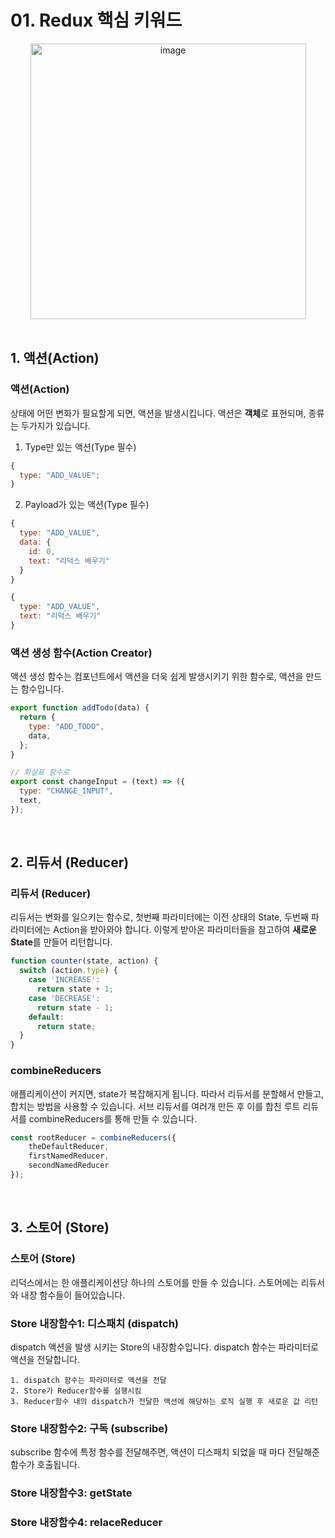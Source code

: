# 01. Redux 핵심 키워드
<div align=center>
<img width="441" alt="image" src="https://user-images.githubusercontent.com/32887635/190169417-82565768-b745-4874-8057-3d2d25cd05b2.png">
</div>

<br/>

## 1. 액션(Action)

### 액션(Action)

상태에 어떤 변화가 필요할게 되면, 액션을 발생시킵니다. 액션은 **객체**로 표현되며, 종류는 두가지가 있습니다.

1. Type만 있는 액션(Type 필수)

```javascript
{
  type: "ADD_VALUE";
}
```

2. Payload가 있는 액션(Type 필수)

```javascript
{
  type: "ADD_VALUE",
  data: {
    id: 0,
    text: "리덕스 배우기"
  }
}
```

```javascript
{
  type: "ADD_VALUE",
  text: "리덕스 배우기"
}
```

### 액션 생성 함수(Action Creator)

액션 생성 함수는 컴포넌트에서 액션을 더욱 쉽게 발생시키기 위한 함수로, 액션을 만드는 함수입니다.

```javascript
export function addTodo(data) {
  return {
    type: "ADD_TODO",
    data,
  };
}

// 화살표 함수로
export const changeInput = (text) => ({
  type: "CHANGE_INPUT",
  text,
});
```

<br/>

## 2. 리듀서 (Reducer)

### 리듀서 (Reducer)
리듀서는 변화를 일으키는 함수로, 첫번째 파라미터에는 이전 상태의 State, 두번째 파라미터에는 Action을 받아와야 합니다. 이렇게 받아온 파라미터들을 참고하여 **새로운 State**를 만들어 리턴합니다.

```javascript
function counter(state, action) {
  switch (action.type) {
    case 'INCREASE':
      return state + 1;
    case 'DECREASE':
      return state - 1;
    default:
      return state;
  }
}
```

### combineReducers

애플리케이션이 커지면, state가 복잡해지게 됩니다. 따라서 리듀서를 분할해서 만들고, 합치는 방법을 사용할 수 있습니다. 서브 리듀서를 여러개 만든 후 이를 합친 루트 리듀서를 combineReducers를 통해 만들 수 있습니다.

```javascript
const rootReducer = combineReducers({
    theDefaultReducer,
    firstNamedReducer,
    secondNamedReducer
});
```

<br/>

## 3. 스토어 (Store)

### 스토어 (Store)
리덕스에서는 한 애플리케이션당 하나의 스토어를 만들 수 있습니다. 스토어에는 리듀서와 내장 함수들이 들어있습니다.

### Store 내장함수1: 디스패치 (dispatch)
dispatch 액션을 발생 시키는 Store의 내장함수입니다. dispatch 함수는 파라미터로 액션을 전달합니다. 
```
1. dispatch 함수는 파라미터로 액션을 전달
2. Store가 Reducer함수를 실행시킴
3. Reducer함수 내의 dispatch가 전달한 액션에 해당하는 로직 실행 후 새로운 값 리턴
```

### Store 내장함수2: 구독 (subscribe)
subscribe 함수에 특정 함수를 전달해주면, 액션이 디스패치 되었을 때 마다 전달해준 함수가 호출됩니다.

### Store 내장함수3: getState

### Store 내장함수4: relaceReducer
